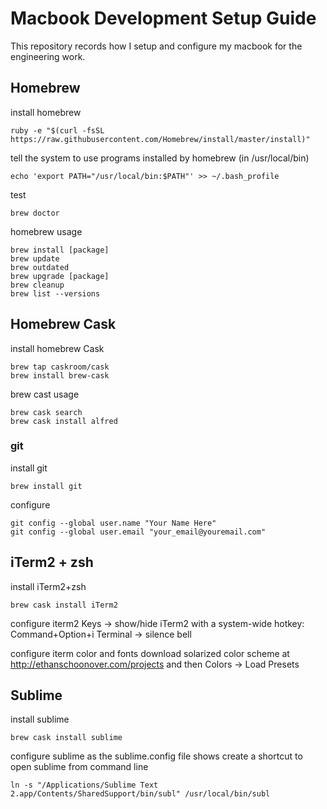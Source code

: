 # Macbook Development Setup Guide
This repository records how I setup and configure my macbook for the engineering work.

## Homebrew
install homebrew

    ruby -e "$(curl -fsSL https://raw.githubusercontent.com/Homebrew/install/master/install)"

tell the system to use programs installed by homebrew (in /usr/local/bin)

    echo 'export PATH="/usr/local/bin:$PATH"' >> ~/.bash_profile
test

    brew doctor
homebrew usage

    brew install [package]
    brew update
    brew outdated
    brew upgrade [package]
    brew cleanup
	brew list --versions

## Homebrew Cask
install homebrew Cask

	brew tap caskroom/cask
	brew install brew-cask

brew cast usage

	brew cask search
	brew cask install alfred

### git
install git

    brew install git

configure

    git config --global user.name "Your Name Here"
    git config --global user.email "your_email@youremail.com"

## iTerm2 + zsh
install iTerm2+zsh

	brew cask install iTerm2

configure iterm2
    Keys -> show/hide iTerm2 with a system-wide hotkey: Command+Option+i
    Terminal -> silence bell

configure iterm color and fonts
download solarized color scheme at http://ethanschoonover.com/projects and then Colors -> Load Presets

## Sublime
install sublime

    brew cask install sublime

configure sublime as the sublime.config file shows
create a shortcut to open sublime from command line

    ln -s "/Applications/Sublime Text 2.app/Contents/SharedSupport/bin/subl" /usr/local/bin/subl


